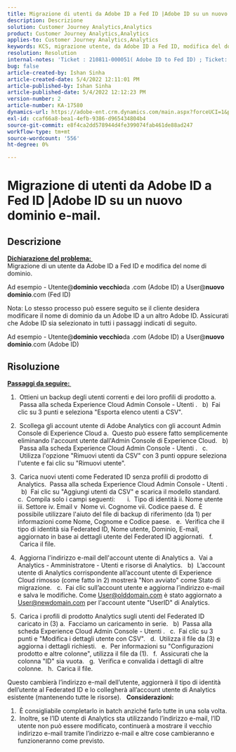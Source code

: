 ```yaml
---
title: Migrazione di utenti da Adobe ID a Fed ID |Adobe ID su un nuovo dominio e-mail.
description: Descrizione
solution: Customer Journey Analytics,Analytics
product: Customer Journey Analytics,Analytics
applies-to: Customer Journey Analytics,Analytics
keywords: KCS, migrazione utente, da Adobe ID a Fed ID, modifica del dominio
resolution: Resolution
internal-notes: 'Ticket : 210811-000051( Adobe ID to Fed ID) ; Ticket: 210916-000306 (Adobe ID to Adobe ID)'
bug: false
article-created-by: Ishan Sinha
article-created-date: 5/4/2022 12:11:01 PM
article-published-by: Ishan Sinha
article-published-date: 5/4/2022 12:12:23 PM
version-number: 2
article-number: KA-17580
dynamics-url: https://adobe-ent.crm.dynamics.com/main.aspx?forceUCI=1&pagetype=entityrecord&etn=knowledgearticle&id=0868c43f-a3cb-ec11-a7b5-6045bd00db25
exl-id: ccaf66a8-bea1-4efb-9386-d965434804b4
source-git-commit: e8f4ca2dd578944d4fe399074fab461de88ad247
workflow-type: tm+mt
source-wordcount: '556'
ht-degree: 0%

---
```


# Migrazione di utenti da Adobe ID a Fed ID |Adobe ID su un nuovo dominio e-mail.

## Descrizione

<u><b>Dichiarazione del problema: </b></u> <br>
Migrazione di un utente da Adobe ID a Fed ID e modifica del nome di dominio.

Ad esempio - Utente@<b>dominio vecchio</b>da .com (Adobe ID) a User@<b>nuovo dominio</b>.com (Fed ID)



Nota: Lo stesso processo può essere seguito se il cliente desidera modificare il nome di dominio da un Adobe ID a un altro Adobe ID. Assicurati che Adobe ID sia selezionato in tutti i passaggi indicati di seguito.

Ad esempio - Utente@<b>dominio vecchio</b>da .com (Adobe ID) a User@<b>nuovo dominio</b>.com (Adobe ID)


## Risoluzione


<u><b>Passaggi da seguire: </b></u>

1)  Ottieni un backup degli utenti correnti e dei loro profili di prodotto a.  Passa alla scheda Experience Cloud Admin Console - Utenti .
  b)  Fai clic su 3 punti e seleziona &quot;Esporta elenco utenti a CSV&quot;.

2)  Scollega gli account utente di Adobe Analytics con gli account Admin Console di Experience Cloud a.  Questo può essere fatto semplicemente eliminando l&#39;account utente dall&#39;Admin Console di Experience Cloud.
  b)  Passa alla scheda Experience Cloud Admin Console - Utenti .
  c.  Utilizza l&#39;opzione &quot;Rimuovi utenti da CSV&quot; con 3 punti oppure seleziona l&#39;utente e fai clic su &quot;Rimuovi utente&quot;.

3)  Carica nuovi utenti come Federated ID senza profili di prodotto di Analytics.  Passa alla scheda Experience Cloud Admin Console - Utenti .
  b)  Fai clic su &quot;Aggiungi utenti da CSV&quot; e scarica il modello standard.
  c.  Compila solo i campi seguenti:       i.  Tipo di identità ii. Nome utente iii. Settore iv. Email v  Nome vi. Cognome vii. Codice paese d.  È possibile utilizzare l&#39;aiuto del file di backup di riferimento (da 1) per informazioni come Nome, Cognome e Codice paese.
  e.  Verifica che il tipo di identità sia Federated ID, Nome utente, Dominio, E-mail, aggiornato in base ai dettagli utente del Federated ID aggiornati.
  f.  Carica il file.

4)  Aggiorna l&#39;indirizzo e-mail dell&#39;account utente di Analytics a.  Vai a Analytics - Amministratore - Utenti e risorse di Analytics.
  b)  L’account utente di Analytics corrispondente all’account utente di Experience Cloud rimosso (come fatto in 2) mostrerà &quot;Non avviato&quot; come Stato di migrazione.
  c.  Fai clic sull’account utente e aggiorna l’indirizzo e-mail e salva le modifiche. Come User@olddomain.com è stato aggiornato a User@newdomain.com per l&#39;account utente &quot;UserID&quot; di Analytics.

5)  Carica i profili di prodotto Analytics sugli utenti del Federated ID caricato in (3) a.  Facciamo un caricamento in serie.
  b)  Passa alla scheda Experience Cloud Admin Console - Utenti .
  c.  Fai clic su 3 punti e &quot;Modifica i dettagli utente con CSV&quot;.
  d.  Utilizza il file da (3) e aggiorna i dettagli richiesti.
  e.  Per informazioni su &quot;Configurazioni prodotto e altre colonne&quot;, utilizza il file da (1).
  f.  Assicurati che la colonna &quot;ID&quot; sia vuota.
  g.  Verifica e convalida i dettagli di altre colonne.
  h.  Carica il file.

Questo cambierà l’indirizzo e-mail dell’utente, aggiornerà il tipo di identità dell’utente al Federated ID e lo collegherà all’account utente di Analytics esistente (mantenendo tutte le risorse).
 
<b>Considerazioni:</b>
1)  È consigliabile completarlo in batch anziché farlo tutte in una sola volta.
2)  Inoltre, se l’ID utente di Analytics sta utilizzando l’indirizzo e-mail, l’ID utente non può essere modificato, continuerà a mostrare il vecchio indirizzo e-mail tramite l’indirizzo e-mail e altre cose cambieranno e funzioneranno come previsto.

